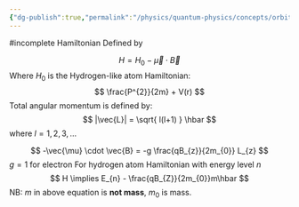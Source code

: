 ```yaml
---
{"dg-publish":true,"permalink":"/physics/quantum-physics/concepts/orbital-angular-momentum/"}
---
```


#incomplete 
Hamiltonian Defined by 

$$
H = H_{0} -\vec{\mu} \cdot \vec{B}
$$
Where $H_{0}$ is the Hydrogen-like atom Hamiltonian:
$$
\frac{P^{2}}{2m} + V(r)
$$
Total angular momentum is defined by: 
$$
|\vec{L}| = \sqrt{ l(l+1) } \hbar
$$
where $l=1,2,3,\dots$

$$
-\vec{\mu} \cdot \vec{B} = -g \frac{qB_{z}}{2m_{0}} L_{z} 
$$
$g=1$ for electron
For hydrogen atom Hamiltonian with energy level $n$
$$
H \implies E_{n} - \frac{qB_{Z}}{2m_{0}}m\hbar
$$
	NB: $m$ in above equation is **not mass**, $m_{0}$ is mass. 
